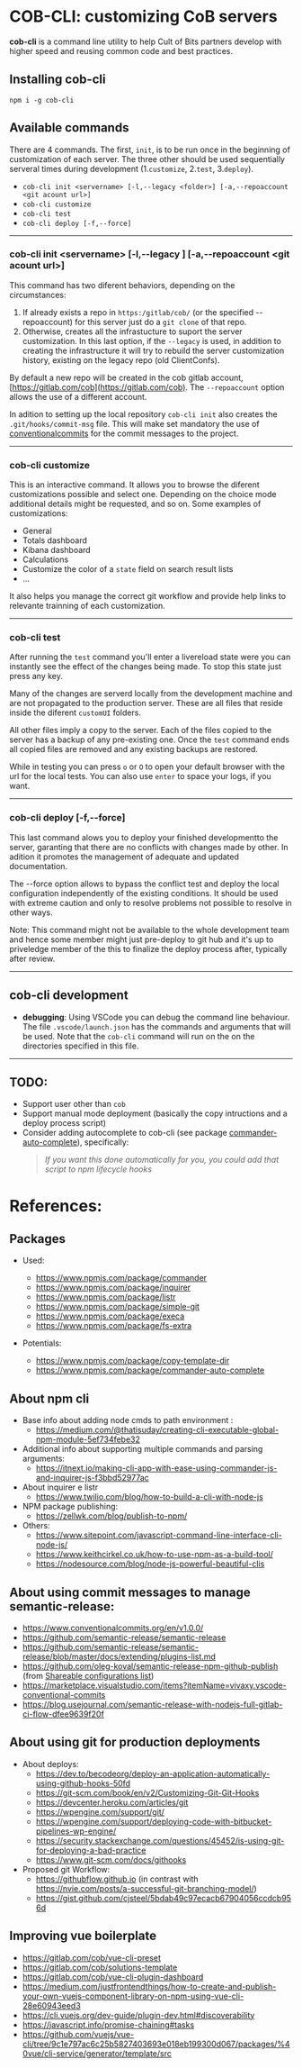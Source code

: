 # COB-CLI: customizing CoB servers
__cob-cli__ is a command line utility to help Cult of Bits partners develop with higher speed and reusing common code and best practices.

## Installing cob-cli
`npm i -g cob-cli`

## Available commands

There are 4 commands. The first, `init`, is to be run once in the beginning of customization of each server. The three other should be used sequentially serveral times during development (1.`customize`, 2.`test`, 3.`deploy`).

 * `cob-cli init <servername> [-l,--legacy <folder>] [-a,--repoaccount <git acount url>]`
 * `cob-cli customize`
 * `cob-cli test`
 * `cob-cli deploy [-f,--force]`

---

### cob-cli init \<servername> [-l,--legacy <folder>] [-a,--repoaccount \<git acount url>]

This command has two diferent behaviors, depending on the circumstances:
 1. If already exists a repo in `https:/gitlab/cob/` (or the specified --repoaccount) for this server just do a `git clone` of that repo.
 2. Otherwise, creates all the infrastucture to suport the server customization. In this last option, if the `--legacy` is used, in addition to creating the infrastructure it will try to rebuild the server customization history, existing on the legacy repo (old ClientConfs).

 By default a new repo will be created in the cob gitlab account, [https://gitlab.com/cob](https://gitlab.com/cob). 
 The `--repoaccount` option allows the use of a different account.

 In adition to setting up the local repository `cob-cli init` also creates the `.git/hooks/commit-msg` file. This will make set mandatory the use of [conventionalcommits](www.conventionalcommits.org) for the commit messages to the project.

---

### cob-cli customize

This is an interactive command. It allows you to browse the diferent customizations possible and select one. Depending on the choice mode additional details might be requested, and so on. Some examples of customizations:

 * General 
 * Totals dashboard
 * Kibana dashboard
 * Calculations
 * Customize the color of a `state` field on search result lists
 * ...

It also helps you manage the correct git workflow and provide help links to relevante trainning of each customization.

---

### cob-cli test
After running the `test` command you'll enter a livereload state were you can instantly see the effect of the changes being made. To stop this state just press any key.

Many of the changes are serverd locally from the development machine and are not propagated to the production server. These are all files that reside inside the diferent `customUI` folders. 

All other files imply a copy to the server. Each of the files copied to the server has a backup of any pre-existing one. Once the `test` command ends all copied files are removed and any existing backups are restored.

While in testing you can press `o` or `O` to open your default browser with the url for the local tests. You can also use `enter` to space your logs, if you want.

---

### cob-cli deploy [-f,--force]
This last command alows you to deploy your finished developmentto the server, garanting that there are no conflicts with changes made by other.
In adition it promotes the management of adequate and updated documentation.

The --force option allows to bypass the conflict test and deploy the local configuration independently of the existing conditions. It should be used with extreme caution and only to resolve problems not possible to resolve in other ways.

Note: This command might not be available to the whole development team and hence some member might just pre-deploy to git hub and it's up to priveledge member of the this to finalize the deploy process after, typically after review.

---

## cob-cli development
 * **debugging**: Using VSCode you can debug the command line behaviour. The file `.vscode/launch.json` has the commands and arguments that will be used. Note that the `cob-cli` command will run on the on the directories specified in this file.

---

## TODO:
   * Support user other than `cob`
   * Support manual mode deployment (basically the copy intructions and a deploy process script)
   * Consider adding autocomplete to cob-cli (see package [commander-auto-complete](https://www.npmjs.com/package/commander-auto-complete)), specifically:
      > _If you want this done automatically for you, you could add that script to npm lifecycle hooks_


# References:

## Packages 
   * Used:
      * https://www.npmjs.com/package/commander
      * https://www.npmjs.com/package/inquirer
      * https://www.npmjs.com/package/listr
      * https://www.npmjs.com/package/simple-git
      * https://www.npmjs.com/package/execa
      * https://www.npmjs.com/package/fs-extra

   * Potentials:
      * https://www.npmjs.com/package/copy-template-dir
      * https://www.npmjs.com/package/commander-auto-complete

## About npm cli
   * Base info about adding node cmds to path environment :
      * https://medium.com/@thatisuday/creating-cli-executable-global-npm-module-5ef734febe32
   * Additional info about supporting multiple commands and parsing arguments: 
      * https://itnext.io/making-cli-app-with-ease-using-commander-js-and-inquirer-js-f3bbd52977ac
   * About inquirer e listr
      * https://www.twilio.com/blog/how-to-build-a-cli-with-node-js
   * NPM package publishing: 
      * https://zellwk.com/blog/publish-to-npm/
   * Others:
      * https://www.sitepoint.com/javascript-command-line-interface-cli-node-js/
      * https://www.keithcirkel.co.uk/how-to-use-npm-as-a-build-tool/
      * https://nodesource.com/blog/node-js-powerful-beautiful-clis

## About using commit messages to manage semantic-release:
   * https://www.conventionalcommits.org/en/v1.0.0/
   * https://github.com/semantic-release/semantic-release
   * https://github.com/semantic-release/semantic-release/blob/master/docs/extending/plugins-list.md
   * https://github.com/oleg-koval/semantic-release-npm-github-publish (from [Shareable configurations list](https://github.com/semantic-release/semantic-release/blob/master/docs/extending/shareable-configurations-list.md))
   * https://marketplace.visualstudio.com/items?itemName=vivaxy.vscode-conventional-commits
   * https://blog.usejournal.com/semantic-release-with-nodejs-full-gitlab-ci-flow-dfee9639f20f

## About using git for production deployments
   * About deploys: 
      * https://dev.to/becodeorg/deploy-an-application-automatically-using-github-hooks-50fd
      * https://git-scm.com/book/en/v2/Customizing-Git-Git-Hooks
      * https://devcenter.heroku.com/articles/git
      * https://wpengine.com/support/git/
      * https://wpengine.com/support/deploying-code-with-bitbucket-pipelines-wp-engine/
      * https://security.stackexchange.com/questions/45452/is-using-git-for-deploying-a-bad-practice
      * https://www.git-scm.com/docs/githooks
   * Proposed git Workflow: 
      * https://githubflow.github.io (in contrast with https://nvie.com/posts/a-successful-git-branching-model/)
      * https://gist.github.com/cjsteel/5bdab49c97ecacb67904056ccdcb956d

## Improving vue boilerplate
 * https://gitlab.com/cob/vue-cli-preset
 * https://gitlab.com/cob/solutions-template
 * https://gitlab.com/cob/vue-cli-plugin-dashboard
 * https://medium.com/justfrontendthings/how-to-create-and-publish-your-own-vuejs-component-library-on-npm-using-vue-cli-28e60943eed3
 * https://cli.vuejs.org/dev-guide/plugin-dev.html#discoverability
 * https://javascript.info/promise-chaining#tasks
 * https://github.com/vuejs/vue-cli/tree/9c1e797ac6c25b5827403693e018eb199300d067/packages/%40vue/cli-service/generator/template/src